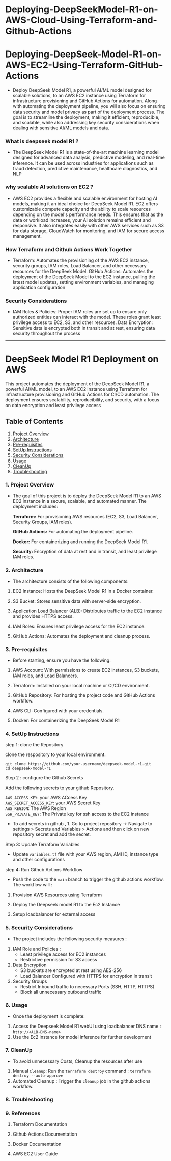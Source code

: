 # Deploying-DeepSeekModel-R1-on-AWS-Cloud-Using-Terraform-and-Github-Actions
# Deploying-DeepSeek-Model-R1-on-AWS-EC2-Using-Terraform-GitHub-Actions

- Deploy DeepSeek Model R1, a powerful AI/ML model designed for scalable solutions, to an AWS EC2 instance using Terraform for infrastructure provisioning and GitHub Actions for automation. Along with automating the deployment pipeline, you will also focus on ensuring data security and model privacy as part of the deployment process. The goal is to streamline the deployment, making it efficient, reproducible, and scalable, while also addressing key security considerations when dealing with sensitive AI/ML models and data.

### What is deepseek model R1 ?
- The DeepSeek Model R1 is a state-of-the-art machine learning model designed for advanced data analysis, predictive modeling, and real-time inference. It can be used across industries for applications such as fraud detection, predictive maintenance, healthcare diagnostics, and NLP

### why scalable AI solutions on EC2 ?
- AWS EC2 provides a flexible and scalable environment for hosting AI models, making it an ideal choice for DeepSeek Model R1. EC2 offers customizable compute capacity and the ability to scale resources depending on the model's performance needs. This ensures that as the data or workload increases, your AI solution remains efficient and responsive. It also integrates easily with other AWS services such as S3 for data storage, CloudWatch for monitoring, and IAM for secure access management.

### How Terraform and Github Actions Work Together
- Terraform: Automates the provisioning of the AWS EC2 instance, security groups, IAM roles, Load Balancer, and other necessary resources for the DeepSeek Model.
GitHub Actions: Automates the deployment of the DeepSeek Model to the EC2 instance, pulling the latest model updates, setting environment variables, and managing application configuration

### Security Considerations 
- IAM Roles & Policies: Proper IAM roles are set up to ensure only authorized entities can interact with the model. These roles grant least privilege access to EC2, S3, and other resources.
Data Encryption: Sensitive data is encrypted both in transit and at rest, ensuring data security throughout the process

********************************************************************************************************************************
# DeepSeek Model R1 Deployment on AWS

This project automates the deployment of the DeepSeek Model R1, a powerful AI/ML model, to an AWS EC2 instance using Terraform for infrastructure provisioning and GitHub Actions for CI/CD automation. The deployment ensures scalability, reproducibility, and security, with a focus on data encryption and least privilege access

Table of Contents 
-----------------

1. [Project Overview]()  
2. [Architecture]()  
3. [Pre-requisites]()  
4. [SetUp Instructions]()  
5. [Security Considerations]()  
6. [Usage]()  
7. [CleanUp]()  
8. [Troubleshooting]()

### 1. Project Overview
- The goal of this project is to deploy the DeepSeek Model R1 to an AWS EC2 instance in a secure, scalable, and automated manner. The deployment includes:

    **Terraform:** For provisioning AWS resources (EC2, S3, Load Balancer, Security Groups, IAM roles).

   **GitHub Actions:** For automating the deployment pipeline.

   **Docker:** For containerizing and running the DeepSeek Model R1.

  **Security:** Encryption of data at rest and in transit, and least privilege IAM roles.

### 2. Architecture  
- The architecture consists of the following components:

1. EC2 Instance: Hosts the DeepSeek Model R1 in a Docker container.

2. S3 Bucket: Stores sensitive data with server-side encryption.

3. Application Load Balancer (ALB): Distributes traffic to the EC2 instance and provides HTTPS access.

4. IAM Roles: Ensures least privilege access for the EC2 instance.

5. GitHub Actions: Automates the deployment and cleanup process.

### 3. Pre-requisites  
- Before starting, ensure you have the following:

1. AWS Account: With permissions to create EC2 instances, S3 buckets, IAM roles, and Load Balancers.

2. Terraform: Installed on your local machine or CI/CD environment.

3. GitHub Repository: For hosting the project code and GitHub Actions workflow.

4. AWS CLI: Configured with your credentials.

5. Docker: For containerizing the DeepSeek Model R1

### 4. SetUp Instructions  

step 1: clone the Repository

clone the respository to your local environment.

```
git clone https://github.com/your-username/deepseek-model-r1.git
cd deepseek-model-r1
```

Step 2 : configure the Github Secrets

Add the following secrets to your github Repository. 

`AWS_ACCESS_KEY`: your AWS ACcess Key  
`AWS_SECRET_ACCESS_KEY`: your AWS Secret Key  
`AWS_REGION`: The AWS Region  
`SSH_PRIVATE_KEY`: The Private key for ssh access to the EC2 instance

- To add secrets in github , 1. Go to project repository -> Navigate to settings > Secrets and Variables > Actions and then click on new repository secret and add the secret.

Step 3: Update Terraform Variables

- Update `variables.tf` file with your AWS region, AMI ID, instance type and other configurations

step 4: Run Github Actions Workflow 

- Push the code to the `main` branch to trigger the github actions workflow. The workflow will :

1. Provision AWS Resources using Terraform

2. Deploy the Deepseek model R1 to the Ec2 Instance

3. Setup loadbalancer for external access


### 5. Security Considerations

- The project includes the following security measures :

1. IAM Role and Policies :
    - Least privilege access for EC2 instances
    - Restrictive permission for S3 access
2. Data Encryption 
    - S3 buckets are encrypted at rest using AES-256
    - Load Balancer Configured with HTTPS for encryption in transit
3. Security Groups
    - Restrict Inbound traffic to necessary Ports (SSH, HTTP, HTTPS)
    - Block all unnecessary outbound traffic

### 6. Usage
- Once the deployment is complete:
1. Access the Deepseek Model R1 webUI using loadbalancer DNS name : `http://<ALB-DNS-name>`
2. Use the Ec2 instance for model inference for further development

### 7. CleanUp
- To avoid unnecessary Costs, Cleanup the resources after use

1. Manual `Cleanup`: Run the `terraform destroy` command : `terraform destroy --auto-approve`
2. Automated Cleanup : Trigger the `cleanup` job in the github actions workflow.

### 8. Troubleshooting

### 9. References 

1. Terraform Documentation

2. Github Actions Documentation

3. Docker Documentation

4. AWS EC2 User Guide



